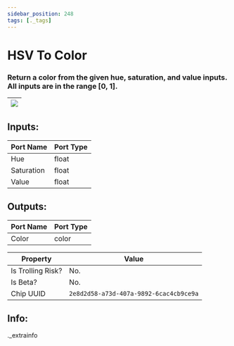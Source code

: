 ```yaml
---
sidebar_position: 248
tags: [._tags]
---
```


# HSV To Color


### Return a color from the given hue, saturation, and value inputs. All inputs are in the range [0, 1].

| ![](https://images-ext-2.discordapp.net/external/MPmIaQzlEPmgGWlgi-WxBBXt0Bjv_zWPkg1y1f_sy3s/https/www.recroomcircuits.com/image/circuit/absolute-value?width=206&height=108) |
|-----|

## Inputs:
| Port Name | Port Type |
|-----------|-----------|
| Hue | float |
| Saturation | float |
| Value | float |

## Outputs:
| Port Name | Port Type |
|-----------|-----------|
| Color | color | 

| Property  | Value |
|-------------------|-----------|
| Is Trolling Risk? | No. |
| Is Beta? | No. |
| Chip UUID | `2e8d2d58-a73d-407a-9892-6cac4cb9ce9a` |

## Info:
._extrainfo